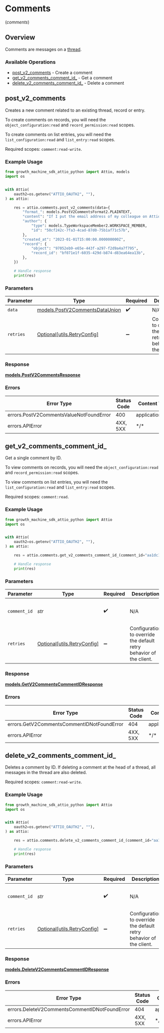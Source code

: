 # Comments
(*comments*)

## Overview

Comments are messages on a [thread](/reference/get_v2-threads).

### Available Operations

* [post_v2_comments](#post_v2_comments) - Create a comment
* [get_v2_comments_comment_id_](#get_v2_comments_comment_id_) - Get a comment
* [delete_v2_comments_comment_id_](#delete_v2_comments_comment_id_) - Delete a comment

## post_v2_comments

Creates a new comment related to an existing thread, record or entry.

To create comments on records, you will need the `object_configuration:read` and `record_permission:read` scopes.

To create comments on list entries, you will need the `list_configuration:read` and `list_entry:read` scopes.

Required scopes: `comment:read-write`.

### Example Usage

```python
from growth_machine_sdk_attio_python import Attio, models
import os


with Attio(
    oauth2=os.getenv("ATTIO_OAUTH2", ""),
) as attio:

    res = attio.comments.post_v2_comments(data={
        "format_": models.PostV2CommentsFormat2.PLAINTEXT,
        "content": "If I put the email address of my colleague on Attio in here, e.g. alice@attio.com, they will be notified. Other emails (e.g. person@example.com) will be turned into clickable links.",
        "author": {
            "type": models.TypeWorkspaceMember2.WORKSPACE_MEMBER,
            "id": "50cf242c-7fa3-4cad-87d0-75b1af71c57b",
        },
        "created_at": "2023-01-01T15:00:00.000000000Z",
        "record": {
            "object": "97052eb9-e65e-443f-a297-f2d9a4a7f795",
            "record_id": "bf071e1f-6035-429d-b874-d83ea64ea13b",
        },
    })

    # Handle response
    print(res)

```

### Parameters

| Parameter                                                                 | Type                                                                      | Required                                                                  | Description                                                               |
| ------------------------------------------------------------------------- | ------------------------------------------------------------------------- | ------------------------------------------------------------------------- | ------------------------------------------------------------------------- |
| `data`                                                                    | [models.PostV2CommentsDataUnion](../../models/postv2commentsdataunion.md) | :heavy_check_mark:                                                        | N/A                                                                       |
| `retries`                                                                 | [Optional[utils.RetryConfig]](../../models/utils/retryconfig.md)          | :heavy_minus_sign:                                                        | Configuration to override the default retry behavior of the client.       |

### Response

**[models.PostV2CommentsResponse](../../models/postv2commentsresponse.md)**

### Errors

| Error Type                              | Status Code                             | Content Type                            |
| --------------------------------------- | --------------------------------------- | --------------------------------------- |
| errors.PostV2CommentsValueNotFoundError | 400                                     | application/json                        |
| errors.APIError                         | 4XX, 5XX                                | \*/\*                                   |

## get_v2_comments_comment_id_

Get a single comment by ID.

To view comments on records, you will need the `object_configuration:read` and `record_permission:read` scopes.

To view comments on list entries, you will need the `list_configuration:read` and `list_entry:read` scopes.

Required scopes: `comment:read`.

### Example Usage

```python
from growth_machine_sdk_attio_python import Attio
import os


with Attio(
    oauth2=os.getenv("ATTIO_OAUTH2", ""),
) as attio:

    res = attio.comments.get_v2_comments_comment_id_(comment_id="aa1dc1d9-93ac-4c6c-987e-16b6eea9aab2")

    # Handle response
    print(res)

```

### Parameters

| Parameter                                                           | Type                                                                | Required                                                            | Description                                                         | Example                                                             |
| ------------------------------------------------------------------- | ------------------------------------------------------------------- | ------------------------------------------------------------------- | ------------------------------------------------------------------- | ------------------------------------------------------------------- |
| `comment_id`                                                        | *str*                                                               | :heavy_check_mark:                                                  | N/A                                                                 | aa1dc1d9-93ac-4c6c-987e-16b6eea9aab2                                |
| `retries`                                                           | [Optional[utils.RetryConfig]](../../models/utils/retryconfig.md)    | :heavy_minus_sign:                                                  | Configuration to override the default retry behavior of the client. |                                                                     |

### Response

**[models.GetV2CommentsCommentIDResponse](../../models/getv2commentscommentidresponse.md)**

### Errors

| Error Type                                 | Status Code                                | Content Type                               |
| ------------------------------------------ | ------------------------------------------ | ------------------------------------------ |
| errors.GetV2CommentsCommentIDNotFoundError | 404                                        | application/json                           |
| errors.APIError                            | 4XX, 5XX                                   | \*/\*                                      |

## delete_v2_comments_comment_id_

Deletes a comment by ID. If deleting a comment at the head of a thread, all messages in the thread are also deleted.

Required scopes: `comment:read-write`.

### Example Usage

```python
from growth_machine_sdk_attio_python import Attio
import os


with Attio(
    oauth2=os.getenv("ATTIO_OAUTH2", ""),
) as attio:

    res = attio.comments.delete_v2_comments_comment_id_(comment_id="aa1dc1d9-93ac-4c6c-987e-16b6eea9aab2")

    # Handle response
    print(res)

```

### Parameters

| Parameter                                                           | Type                                                                | Required                                                            | Description                                                         | Example                                                             |
| ------------------------------------------------------------------- | ------------------------------------------------------------------- | ------------------------------------------------------------------- | ------------------------------------------------------------------- | ------------------------------------------------------------------- |
| `comment_id`                                                        | *str*                                                               | :heavy_check_mark:                                                  | N/A                                                                 | aa1dc1d9-93ac-4c6c-987e-16b6eea9aab2                                |
| `retries`                                                           | [Optional[utils.RetryConfig]](../../models/utils/retryconfig.md)    | :heavy_minus_sign:                                                  | Configuration to override the default retry behavior of the client. |                                                                     |

### Response

**[models.DeleteV2CommentsCommentIDResponse](../../models/deletev2commentscommentidresponse.md)**

### Errors

| Error Type                                    | Status Code                                   | Content Type                                  |
| --------------------------------------------- | --------------------------------------------- | --------------------------------------------- |
| errors.DeleteV2CommentsCommentIDNotFoundError | 404                                           | application/json                              |
| errors.APIError                               | 4XX, 5XX                                      | \*/\*                                         |